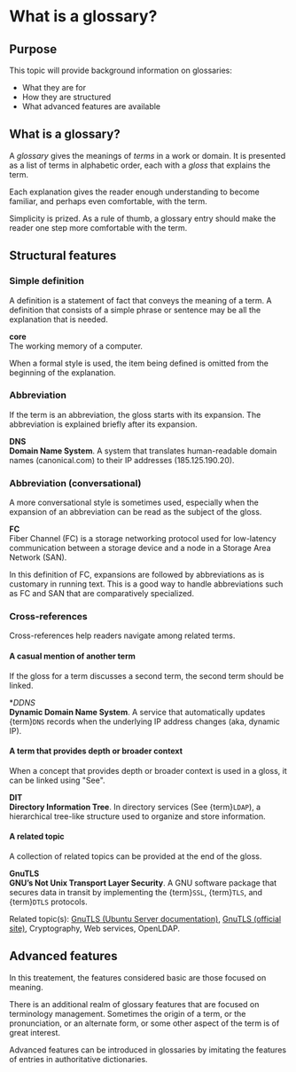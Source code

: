 # What is a glossary?

## Purpose

This topic will provide background information on glossaries:
* What they are for
* How they are structured
* What advanced features are available

## What is a glossary?

A *glossary* gives the meanings of *terms* in a work or domain.
It is presented as a list of terms in alphabetic order, each with a *gloss* that explains the term.

Each explanation gives the reader enough understanding to become familiar, and perhaps even comfortable, with the term.

Simplicity is prized. As a rule of thumb, a glossary entry should make the reader one step more comfortable with the term.

## Structural features

### Simple definition

A definition is a statement of fact that conveys the meaning of a term. 
A definition that consists of a simple phrase or sentence may be all the explanation that is needed.

**core** <br />
The working memory of a computer.

When a formal style is used, the item being defined is omitted from the beginning of the explanation.

### Abbreviation

If the term is an abbreviation, the gloss starts with its expansion. The abbreviation is explained briefly after its expansion.

**DNS** <br />
**Domain Name System**. A system that translates human-readable domain names (canonical.com) to their IP addresses (185.125.190.20).

### Abbreviation (conversational)

A more conversational style is sometimes used, especially when the expansion of an abbreviation can be read as the subject of the gloss.

**FC** <br />
Fiber Channel (FC) is a storage networking protocol used for low-latency communication between a storage device and a node
in a Storage Area Network (SAN).

In this definition of FC, expansions are followed by abbreviations as is customary in running text.
This is a good way to handle abbreviations such as FC and SAN that are comparatively specialized.

### Cross-references

Cross-references help readers navigate among related terms.

#### A casual mention of another term

If the gloss for a term discusses a second term, the second term should be linked.

**DDNS* <br />
**Dynamic Domain Name System**. A service that automatically updates {term}`DNS` records when the underlying IP address changes (aka, dynamic IP).

#### A term that provides depth or broader context

When a concept that provides depth or broader context is used in a gloss, it can be linked using "See".

**DIT** <br />
**Directory Information Tree**. In directory services (See {term}`LDAP`), a hierarchical tree-like structure used to organize and store information.

#### A related topic

A collection of related topics can be provided at the end of the gloss.

**GnuTLS** <br />
**GNU’s Not Unix Transport Layer Security**. A GNU software package that secures data in transit by implementing the {term}`SSL`, {term}`TLS`, and {term}`DTLS` protocols.

Related topic(s): [GnuTLS (Ubuntu Server documentation)](https://documentation.ubuntu.com/server/explanation/crypto/gnutls/#), [GnuTLS (official site)](https://www.gnutls.org/), Cryptography, Web services, OpenLDAP.

## Advanced features

In this treatement, the features considered basic are those focused on meaning.

There is an additional realm of glossary features that are focused on terminology management. Sometimes the origin of a term, or the pronunciation, or an alternate form, or some other aspect of the term is of great interest.

Advanced features can be introduced in glossaries by imitating the features of entries in authoritative dictionaries.
